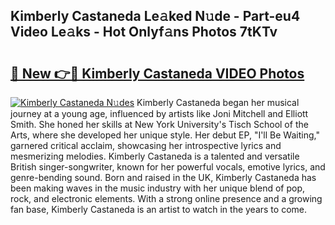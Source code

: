 ## Kimberly Castaneda Le𝚊ked N𝚞de - Part-eu4 Video Le𝚊ks - Hot Onlyf𝚊ns Photos 7tKTv

# <h2><a href="http://ab41386.deff.icu/?id=Kimberly+Castaneda">🔗 New 👉🔴 Kimberly Castaneda VIDEO Photos</a></h2>

[![Kimberly Castaneda N𝚞des](https://i.imgur.com/rIISA9y.gif)](http://ab41386.deff.icu/?id=Kimberly+Castaneda)
Kimberly Castaneda began her musical journey at a young age, influenced by artists like Joni Mitchell and Elliott Smith. She honed her skills at New York University's Tisch School of the Arts, where she developed her unique style. Her debut EP, "I'll Be Waiting," garnered critical acclaim, showcasing her introspective lyrics and mesmerizing melodies. Kimberly Castaneda is a talented and versatile British singer-songwriter, known for her powerful vocals, emotive lyrics, and genre-bending sound. Born and raised in the UK, Kimberly Castaneda has been making waves in the music industry with her unique blend of pop, rock, and electronic elements. With a strong online presence and a growing fan base, Kimberly Castaneda is an artist to watch in the years to come.
